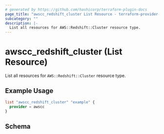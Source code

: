 ```yaml
---
# generated by https://github.com/hashicorp/terraform-plugin-docs
page_title: "awscc_redshift_cluster List Resource - terraform-provider-awscc"
subcategory: ""
description: |-
  List all resources for AWS::Redshift::Cluster resource type.
---
```


# awscc_redshift_cluster (List Resource)

List all resources for `AWS::Redshift::Cluster` resource type.

## Example Usage

```terraform
list "awscc_redshift_cluster" "example" {
  provider = awscc
}
```

<!-- schema generated by tfplugindocs -->
## Schema
